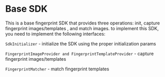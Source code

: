 # Base SDK

This is a base fingerprint SDK that provides three operations: init, capture fingerprint images/templates , and match images.
to implement this SDK, you need to implement the following interfaces:

```SdkInitializer``` - initialize the SDK using the proper initialization params 

```FingerprintImageProvider and FingerprintTemplateProvider``` - capture fingerprint images/templates

```FingerprintMatcher``` - match fingerprint templates


